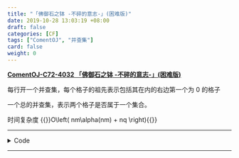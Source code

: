 ```yaml
---
title: "「佛御石之钵 -不碎的意志-」(困难版)"
date: 2019-10-28 13:03:19 +08:00
draft: false
categories: [CF]
tags: ["ComentOJ", "并查集"]
card: false
weight: 0
---
```


**[ ComentOJ-C72-4032 「佛御石之钵 -不碎的意志-」(困难版) ](https://cometoj.com/contest/72/problem/%EF%BC%A32?problem_id=4032)**

<!--more-->

每行开一个并查集，每个格子的祖先表示包括其在内的右边第一个为 0 的格子

一个总的并查集，表示两个格子是否属于一个集合。

时间复杂度 {{<latex>}}O\left( nm\alpha(nm) + nq \right){{</latex>}}

----

<details>
<summary>Code</summary>

```cpp
/* ***********************************************
Author        : Akvicor
Created Time  : Mon Oct 28 13:06:07 2019
File Name     : C2.cpp
************************************************ */

#include <bits/stdc++.h>

#define FAST_IO ios::sync_with_stdio(false); cin.tie(0); cout.tie(0);
#define endl '\n'
#define ASB using namespace std; typedef long long ll; namespace AkvicorS {
#define ASE } int main() { return AkvicorS::sol(); }

ASB

int n, m, q, x1, y1, x2, y2, ans, cnt;
char s[1010];

const int MAXN = 1e3+10;

int fa[MAXN][MAXN];
int F[MAXN*MAXN];
int id[MAXN][MAXN];

int fx[4][2] = {{0, 1}, {0, -1}, {1, 0}, {-1, 0}};

inline int find(int * f, int x){return f[x] == x ? x : f[x]=find(f, f[x]);}

void merge(int x, int y){
	++ans;
	id[x][y] = ++cnt; // the number of '1'
	F[cnt] = cnt; // every '1' is the father to itself
	int u = find(fa[x], y), v = find(fa[x], y+1); // '1' 's root is the next '0'
	if(u != v) fa[x][u] = v; 

	// check the left, right, up and down
	for(int i = 0; i < 4; ++i){
		int tx = x + fx[i][0];
		int ty = y + fx[i][1];
		if(tx && ty && tx <= n && ty <= m && id[tx][ty]){
			u = find(F, id[x][y]), v = find(F, id[tx][ty]);
			if(u != v){ // if u and v is two union before
				--ans;
				F[u] = v;
			}

		}
	}
}

void init(){
	for(int i = 0; i <= n; ++i){
		for(int j = 0; j <= m+1; ++j){ // Must (j <= m+1) else The line 33 while throw segment falt
			fa[i][j] = j;
		}
	}
}

int sol(){
  FAST_IO;
  
  cin >> n >> m;
	init();
	for(int i = 1; i <= n; ++i){
		cin >> (s+1);
		for(int j = 1; j <= m; ++j){
			if(s[j] == '1'){
				merge(i, j);
			}
		}
	}

	cin >> q;

	while(q--){
		cin >> x1 >> y1 >> x2 >> y2;
		for(int x = x1; x <= x2; ++x){
			for(int y = find(fa[x], y1); y <= y2; y = find(fa[x], y)){
				merge(x, y); // next '0' and merge
			}
		}
		cout << ans << endl;
	}	
  
  return 0;
}

ASE


```
</details>

----


